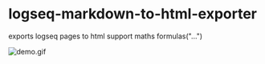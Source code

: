 # logseq-markdown-to-html-exporter
exports logseq pages to html 
support maths formulas("$...$") 

![demo.gif](demo.gif)